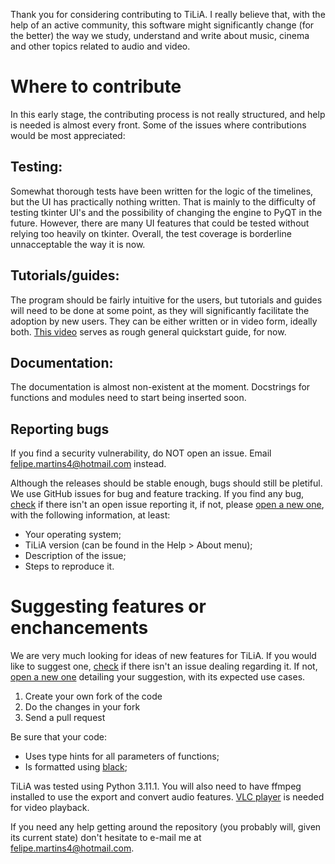 Thank you for considering contributing to TiLiA. I really believe that, with the help of an active community, this software might significantly change (for the better) the way we study, understand and write about music, cinema and other topics related to audio and video.

# Where to contribute
In this early stage, the contributing process is not really structured, and help is needed is almost every front. Some of the issues where contributions would be most appreciated:

## Testing:
Somewhat thorough tests have been written for the logic of the timelines, but the UI has practically nothing written. That is mainly to the difficulty of testing tkinter UI's and the possibility of changing the engine to PyQT in the future. However, there are many UI features that could be tested without relying too heavily on tkinter.
Overall, the test coverage is borderline unnacceptable the way it is now.
  
## Tutorials/guides:
The program should be fairly intuitive for the users, but tutorials and guides will need to be done at some point, as they will significantly facilitate the adoption by new users. They can be either written or in video form, ideally both. [This video](https://vimeo.com/767282249) serves as rough general quickstart guide, for now.

## Documentation:
The documentation is almost non-existent at the moment. Docstrings for functions and modules need to start being inserted soon.

## Reporting bugs

If you find a security vulnerability, do NOT open an issue. Email felipe.martins4@hotmail.com instead.

Although the releases should be stable enough, bugs should still be pletiful. We use GitHub issues for bug and feature tracking. If you find any bug, [check](https://github.com/FelipeDefensor/TiLiA/issues) if there isn't an open issue reporting it, if not, please [open a new one](https://github.com/FelipeDefensor/TiLiA/issues/new), with the following information, at least:

- Your operating system;
- TiLiA version (can be found in the Help > About menu);
- Description of the issue;
- Steps to reproduce it.



# Suggesting features or enchancements

We are very much looking for ideas of new features for TiLiA. If you would like to suggest one, [check](https://github.com/FelipeDefensor/TiLiA/issues) if there isn't an issue dealing regarding it. If not, [open a new one](https://github.com/FelipeDefensor/TiLiA/issues/new) detailing your suggestion, with its expected use cases.

1. Create your own fork of the code
2. Do the changes in your fork
3. Send a pull request

Be sure that your code:
- Uses type hints for all parameters of functions;
- Is formatted using [black](https://github.com/psf/black);

TiLiA was tested using Python 3.11.1. You will also need to have ffmpeg installed to use the export and convert audio features. [VLC player](https://www.videolan.org/) is needed for video playback. 
 
If you need any help getting around the repository (you probably will, given its current state) don't hesitate to e-mail me at felipe.martins4@hotmail.com.